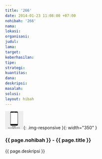 ```yaml
---
title: '266'
date: 2014-01-23 11:08:00 +07:00
nohibah: '266'
nama:
lokasi:
organisasi:
judul:
lama:
target:
keberhasilan:
tipe:
strategi:
kuantitas:
dana:
deskripsi:
masalah:
solusi:
layout: hibah
---
```


![266](/static/img/hibahcms/266.png){: .img-responsive }{: width="350" }

### {{ page.nohibah }} - {{ page.title }}

{{ page.deskripsi }}
